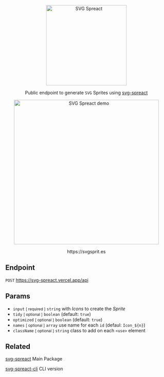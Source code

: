 <p align="center">
  <a href="https://elrumordelaluz.github.io/micro-svg-spreact/"><img alt="SVG Spreact" title="SVG Spreact" src="https://camo.githubusercontent.com/faf6e2edc6037845c56e7b1f5c9fd5c7fcdecdad/68747470733a2f2f63646e2e7261776769742e636f6d2f656c72756d6f7264656c616c757a2f7376672d737072656163742f32623538313138622f6c6f676f2e737667" width="250"></a>
</p>

<p align="center">
  Public endpoint to generate <code>SVG</code> Sprites using <a href="https://github.com/elrumordelaluz/svg-spreact">svg-spreact</a>
</p>

<p align="center">
  <img alt="SVG Spreact demo" title="SVG Spreact demo" src="https://cdn.rawgit.com/elrumordelaluz/micro-svg-spreact/fc53c585/demo.gif" width="450">
</p>

<p align="center">  
  https://svgsprit.es
</p>

## Endpoint

`POST` https://svg-spreact.vercel.app/api

## Params

- `input` <small>[ required ]</small> `string` with _Icons_ to create the _Sprite_
- `tidy` <small>[ optional ]</small> `boolean` (default: `true`)
- `optimized` <small>[ optional ]</small> `boolean` (default: `true`)
- `names` <small>[ optional ]</small> `array` use name for each `id` (defaul: `Icon_${n}`)
- `className` <small>[ optional ]</small> `string` class to add on each `<use>` element

## Related

[svg-spreact](https://github.com/elrumordelaluz/svg-spreact) Main Package

[svg-spreact-cli](https://github.com/elrumordelaluz/svg-spreact-cli) CLI version
